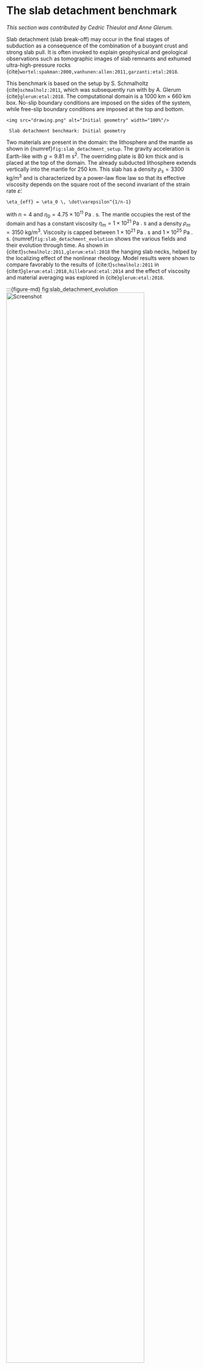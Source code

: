 # The slab detachment benchmark

*This section was contributed by Cedric Thieulot and Anne Glerum.*

Slab detachment (slab break-off) may occur in the final stages of subduction
as a consequence of the combination of a buoyant crust and strong slab pull.
It is often invoked to explain geophysical and geological observations such as
tomographic images of slab remnants and exhumed ultra-high-pressure rocks
{cite}`wortel:spakman:2000,vanhunen:allen:2011,garzanti:etal:2018`.

This benchmark is based on the setup by S. Schmalholtz {cite}`schmalholz:2011`,
which was subsequently run with by A. Glerum {cite}`glerum:etal:2018`. The
computational domain is a $1000 \text{ km}\times 660 \text{ km}$ box. No-slip
boundary conditions are imposed on the sides of the system, while free-slip
boundary conditions are imposed at the top and bottom.

```{figure-md} fig:slab_detachment_setup
<img src="drawing.png" alt="Initial geometry" width="100%"/>

 Slab detachment benchmark: Initial geometry
```

Two materials are present in the domain: the lithosphere and the mantle as
shown in {numref}`fig:slab_detachment_setup`. The gravity acceleration is Earth-like with
$g=9.81 \text{ m}\text{ s}^2$. The overriding plate is $80\text{ km}$ thick and is
placed at the top of the domain. The already subducted lithosphere extends
vertically into the mantle for $250 \text{ km}$. This slab has a density
$\rho_s=3300\text{ kg/m}^3$ and is characterized by a power-law flow law so
that its effective viscosity depends on the square root of the second
invariant of the strain rate $\dot\varepsilon$:
```{math}
\eta_{eff} = \eta_0 \, \dot\varepsilon^{1/n-1}
```
with $n=4$ and
$\eta_0=4.75\times 10^{11}\text{ Pa . s}$. The mantle occupies the rest of the domain and
has a constant viscosity $\eta_m=1\times 10^{21}\text{ Pa . s}$ and a density
$\rho_m=3150\text{ kg/m}^3$. Viscosity is capped between $1\times10^{21}\text{ Pa . s}$
and $1\times 10^{25} \text{ Pa . s}$. {numref}`fig:slab_detachment_evolution`
shows the various fields and their evolution through time. As shown in
{cite:t}`schmalholz:2011,glerum:etal:2018` the hanging slab necks, helped by the
localizing effect of the nonlinear rheology. Model results were shown to
compare favorably to the results of {cite:t}`schmalholz:2011` in
{cite:t}`glerum:etal:2018,hillebrand:etal:2014` and the effect of viscosity and material averaging was
explored in {cite}`glerum:etal:2018`.

:::{figure-md} fig:slab_detachment_evolution
<img src="results.*" alt="Screenshot"  width="85%"/>

Slab detachment benchmark: a,b) velocity and strain rate fields at $t=0$. c,d,e) and f,g,h) time evolution of the viscosity and slab composition fields at $t=0, 6, 12\text{ Myr}$.
:::
